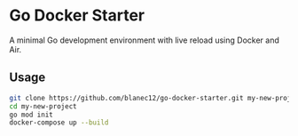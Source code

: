 # Go Docker Starter

A minimal Go development environment with live reload using Docker and Air.

## Usage

```bash
git clone https://github.com/blanec12/go-docker-starter.git my-new-project
cd my-new-project
go mod init
docker-compose up --build
```
